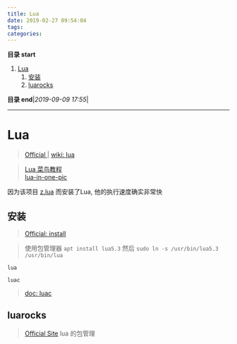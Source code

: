 ```yaml
---
title: Lua
date: 2019-02-27 09:54:04
tags: 
categories: 
---
```


**目录 start**
 
1. [Lua](#lua)
    1. [安装](#安装)
    1. [luarocks](#luarocks)

**目录 end**|_2019-09-09 17:55_|
****************************************
# Lua

> [Official ](https://www.lua.org/) | [wiki: lua](https://en.wikipedia.org/wiki/Lua)

> [Lua 菜鸟教程](http://www.runoob.com/lua/lua-tutorial.html)  
> [lua-in-one-pic](https://github.com/coodict/lua-in-one-pic)

因为该项目 [z.lua](https://github.com/skywind3000/z.lua) 而安装了Lua, 他的执行速度确实非常快

## 安装
> [Official: install](https://www.lua.org/start.html#installing)  

> 使用包管理器 `apt install lua5.3` 然后 `sudo ln -s /usr/bin/lua5.3 /usr/bin/lua`

`lua`

`luac`
> [doc: luac](https://www.lua.org/manual/5.3/luac.html)

## luarocks
> [Official Site](https://luarocks.org/#quick-start) lua 的包管理
